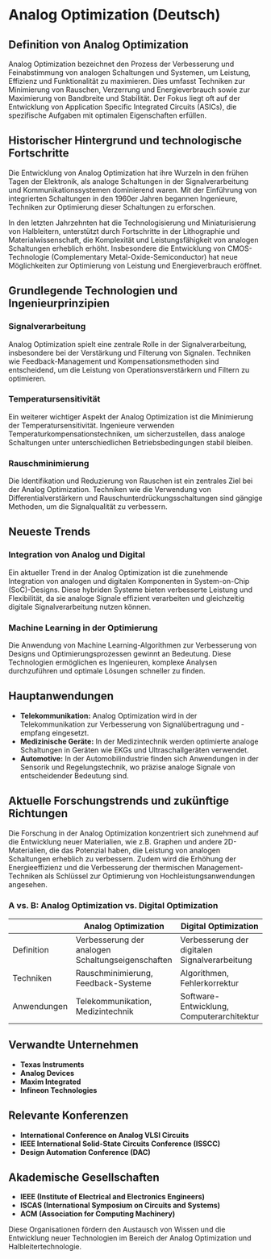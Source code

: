 # Analog Optimization (Deutsch)

## Definition von Analog Optimization

Analog Optimization bezeichnet den Prozess der Verbesserung und Feinabstimmung von analogen Schaltungen und Systemen, um Leistung, Effizienz und Funktionalität zu maximieren. Dies umfasst Techniken zur Minimierung von Rauschen, Verzerrung und Energieverbrauch sowie zur Maximierung von Bandbreite und Stabilität. Der Fokus liegt oft auf der Entwicklung von Application Specific Integrated Circuits (ASICs), die spezifische Aufgaben mit optimalen Eigenschaften erfüllen.

## Historischer Hintergrund und technologische Fortschritte

Die Entwicklung von Analog Optimization hat ihre Wurzeln in den frühen Tagen der Elektronik, als analoge Schaltungen in der Signalverarbeitung und Kommunikationssystemen dominierend waren. Mit der Einführung von integrierten Schaltungen in den 1960er Jahren begannen Ingenieure, Techniken zur Optimierung dieser Schaltungen zu erforschen. 

In den letzten Jahrzehnten hat die Technologisierung und Miniaturisierung von Halbleitern, unterstützt durch Fortschritte in der Lithographie und Materialwissenschaft, die Komplexität und Leistungsfähigkeit von analogen Schaltungen erheblich erhöht. Insbesondere die Entwicklung von CMOS-Technologie (Complementary Metal-Oxide-Semiconductor) hat neue Möglichkeiten zur Optimierung von Leistung und Energieverbrauch eröffnet.

## Grundlegende Technologien und Ingenieurprinzipien

### Signalverarbeitung

Analog Optimization spielt eine zentrale Rolle in der Signalverarbeitung, insbesondere bei der Verstärkung und Filterung von Signalen. Techniken wie Feedback-Management und Kompensationsmethoden sind entscheidend, um die Leistung von Operationsverstärkern und Filtern zu optimieren.

### Temperatursensitivität

Ein weiterer wichtiger Aspekt der Analog Optimization ist die Minimierung der Temperatursensitivität. Ingenieure verwenden Temperaturkompensationstechniken, um sicherzustellen, dass analoge Schaltungen unter unterschiedlichen Betriebsbedingungen stabil bleiben.

### Rauschminimierung

Die Identifikation und Reduzierung von Rauschen ist ein zentrales Ziel bei der Analog Optimization. Techniken wie die Verwendung von Differentialverstärkern und Rauschunterdrückungsschaltungen sind gängige Methoden, um die Signalqualität zu verbessern.

## Neueste Trends

### Integration von Analog und Digital

Ein aktueller Trend in der Analog Optimization ist die zunehmende Integration von analogen und digitalen Komponenten in System-on-Chip (SoC)-Designs. Diese hybriden Systeme bieten verbesserte Leistung und Flexibilität, da sie analoge Signale effizient verarbeiten und gleichzeitig digitale Signalverarbeitung nutzen können.

### Machine Learning in der Optimierung

Die Anwendung von Machine Learning-Algorithmen zur Verbesserung von Designs und Optimierungsprozessen gewinnt an Bedeutung. Diese Technologien ermöglichen es Ingenieuren, komplexe Analysen durchzuführen und optimale Lösungen schneller zu finden.

## Hauptanwendungen

- **Telekommunikation:** Analog Optimization wird in der Telekommunikation zur Verbesserung von Signalübertragung und -empfang eingesetzt.
- **Medizinische Geräte:** In der Medizintechnik werden optimierte analoge Schaltungen in Geräten wie EKGs und Ultraschallgeräten verwendet.
- **Automotive:** In der Automobilindustrie finden sich Anwendungen in der Sensorik und Regelungstechnik, wo präzise analoge Signale von entscheidender Bedeutung sind.

## Aktuelle Forschungstrends und zukünftige Richtungen

Die Forschung in der Analog Optimization konzentriert sich zunehmend auf die Entwicklung neuer Materialien, wie z.B. Graphen und andere 2D-Materialien, die das Potenzial haben, die Leistung von analogen Schaltungen erheblich zu verbessern. Zudem wird die Erhöhung der Energieeffizienz und die Verbesserung der thermischen Management-Techniken als Schlüssel zur Optimierung von Hochleistungsanwendungen angesehen.

### A vs. B: Analog Optimization vs. Digital Optimization

|  | Analog Optimization | Digital Optimization |
|---|---|---|
| Definition | Verbesserung der analogen Schaltungseigenschaften | Verbesserung der digitalen Signalverarbeitung |
| Techniken | Rauschminimierung, Feedback-Systeme | Algorithmen, Fehlerkorrektur |
| Anwendungen | Telekommunikation, Medizintechnik | Software-Entwicklung, Computerarchitektur |

## Verwandte Unternehmen

- **Texas Instruments**
- **Analog Devices**
- **Maxim Integrated**
- **Infineon Technologies**

## Relevante Konferenzen

- **International Conference on Analog VLSI Circuits**
- **IEEE International Solid-State Circuits Conference (ISSCC)**
- **Design Automation Conference (DAC)**

## Akademische Gesellschaften

- **IEEE (Institute of Electrical and Electronics Engineers)**
- **ISCAS (International Symposium on Circuits and Systems)**
- **ACM (Association for Computing Machinery)**

Diese Organisationen fördern den Austausch von Wissen und die Entwicklung neuer Technologien im Bereich der Analog Optimization und Halbleitertechnologie.